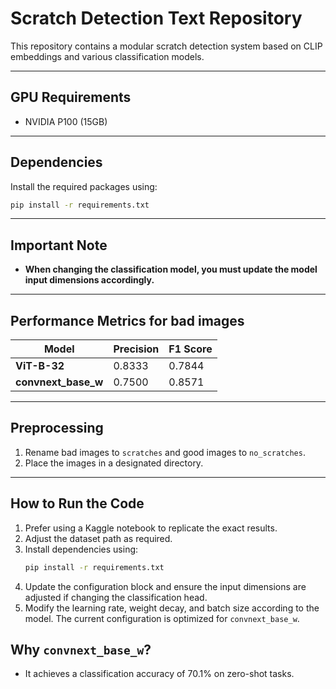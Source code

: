 # Scratch Detection Text Repository

This repository contains a modular scratch detection system based on CLIP embeddings and various classification models.

---

## **GPU Requirements**
- NVIDIA P100 (15GB)

---

## **Dependencies**
Install the required packages using:
```bash
pip install -r requirements.txt
```

---

## **Important Note**
- **When changing the classification model, you must update the model input dimensions accordingly.**

---

## **Performance Metrics for bad images**
| Model               | Precision | F1 Score |
|---------------------|-----------|----------|
| **ViT-B-32**        | 0.8333    | 0.7844   |
| **convnext_base_w** | 0.7500    | 0.8571   |

---

## **Preprocessing**
1. Rename bad images to `scratches` and good images to `no_scratches`.
2. Place the images in a designated directory.

---

## **How to Run the Code**
1. Prefer using a Kaggle notebook to replicate the exact results.
2. Adjust the dataset path as required.
3. Install dependencies using:
   ```bash
   pip install -r requirements.txt
   ```
4. Update the configuration block and ensure the input dimensions are adjusted if changing the classification head.
5. Modify the learning rate, weight decay, and batch size according to the model. The current configuration is optimized for `convnext_base_w`.


## **Why `convnext_base_w`?**
- It achieves a classification accuracy of 70.1% on zero-shot tasks.
```
